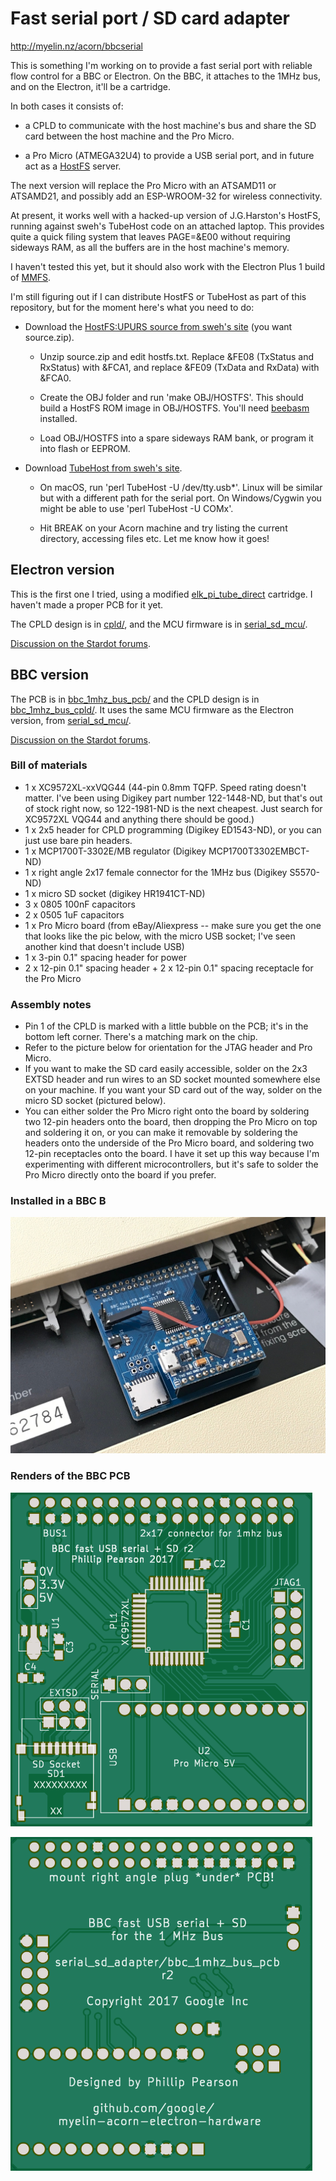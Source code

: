 Fast serial port / SD card adapter
==================================

http://myelin.nz/acorn/bbcserial

This is something I'm working on to provide a fast serial port with
reliable flow control for a BBC or Electron.  On the BBC, it attaches
to the 1MHz bus, and on the Electron, it'll be a cartridge.

In both cases it consists of:

- a CPLD to communicate with the host machine's bus and share the SD
  card between the host machine and the Pro Micro.

- a Pro Micro (ATMEGA32U4) to provide a USB serial port, and in future act as a
  [HostFS](http://mdfs.net/Software/Tube/Serial/) server.

The next version will replace the Pro Micro with an ATSAMD11 or ATSAMD21, and
possibly add an ESP-WROOM-32 for wireless connectivity.

At present, it works well with a hacked-up version of J.G.Harston's HostFS,
running against sweh's TubeHost code on an attached laptop. This provides quite
a quick filing system that leaves PAGE=&E00 without requiring sideways RAM, as
all the buffers are in the host machine's memory.

I haven't tested this yet, but it should also work with the Electron Plus 1
build of [MMFS](https://github.com/hoglet67/MMFS).

I'm still figuring out if I can distribute HostFS or TubeHost as part
of this repository, but for the moment here's what you need to do:

- Download the
  [HostFS:UPURS source from sweh's site](https://www.spuddy.org/Beeb/UPURSFS/)
  (you want source.zip).

  - Unzip source.zip and edit hostfs.txt.  Replace &FE08 (TxStatus and RxStatus)
    with &FCA1, and replace &FE09 (TxData and RxData) with &FCA0.

  - Create the OBJ folder and run 'make OBJ/HOSTFS'.  This should build a HostFS
    ROM image in OBJ/HOSTFS.  You'll need [beebasm](http://www.retrosoftware.co.uk/wiki/index.php?title=BeebAsm)
    installed.

  - Load OBJ/HOSTFS into a spare sideways RAM bank, or program it into flash
    or EEPROM.

- Download [TubeHost from sweh's site](https://www.spuddy.org/Beeb/TubeHost/).

  - On macOS, run 'perl TubeHost -U /dev/tty.usb*'.  Linux will be similar but
    with a different path for the serial port.  On Windows/Cygwin you might be
    able to use 'perl TubeHost -U COMx'.

  - Hit BREAK on your Acorn machine and try listing the current directory,
    accessing files etc.  Let me know how it goes!

Electron version
----------------

This is the first one I tried, using a modified
[elk_pi_tube_direct](../elk_pi_tube_direct/) cartridge.  I haven't made a proper
PCB for it yet.

The CPLD design is in [cpld/](cpld/), and the MCU firmware is in
[serial_sd_mcu/](serial_sd_mcu/).

[Discussion on the Stardot forums](http://stardot.org.uk/forums/viewtopic.php?f=3&t=13292).

BBC version
-----------

The PCB is in [bbc_1mhz_bus_pcb/](bbc_1mhz_bus_pcb/) and the CPLD design is in
[bbc_1mhz_bus_cpld/](bbc_1mhz_bus_cpld/).  It uses the same MCU firmware as the
Electron version, from [serial_sd_mcu/](serial_sd_mcu/).

[Discussion on the Stardot forums](http://stardot.org.uk/forums/viewtopic.php?f=3&t=14033).

### Bill of materials

- 1 x XC9572XL-xxVQG44 (44-pin 0.8mm TQFP. Speed rating doesn't matter. I've
  been using Digikey part number 122-1448-ND, but that's out of stock right
  now, so 122-1981-ND is the next cheapest. Just search for XC9572XL VQG44 and
  anything there should be good.)
- 1 x 2x5 header for CPLD programming (Digikey ED1543-ND), or you can just use
  bare pin headers.
- 1 x MCP1700T-3302E/MB regulator (Digikey MCP1700T3302EMBCT-ND)
- 1 x right angle 2x17 female connector for the 1MHz bus (Digikey S5570-ND)
- 1 x micro SD socket (digikey HR1941CT-ND)
- 3 x 0805 100nF capacitors
- 2 x 0505 1uF capacitors
- 1 x Pro Micro board (from eBay/Aliexpress -- make sure you get the one that
  looks like the pic below, with the micro USB socket; I've seen another kind
  that doesn't include USB)
- 1 x 3-pin 0.1" spacing header for power
- 2 x 12-pin 0.1" spacing header + 2 x 12-pin 0.1" spacing receptacle for the
  Pro Micro

### Assembly notes

- Pin 1 of the CPLD is marked with a little bubble on the PCB; it's in the
  bottom left corner. There's a matching mark on the chip.
- Refer to the picture below for orientation for the JTAG header and Pro Micro.
- If you want to make the SD card easily accessible, solder on the 2x3 EXTSD
  header and run wires to an SD socket mounted somewhere else on your machine.
  If you want your SD card out of the way, solder on the micro SD socket
  (pictured below).
- You can either solder the Pro Micro right onto the board by soldering two
  12-pin headers onto the board, then dropping the Pro Micro on top and
  soldering it on, or you can make it removable by soldering the headers onto
  the underside of the Pro Micro board, and soldering two 12-pin receptacles
  onto the board. I have it set up this way because I'm experimenting with
  different microcontrollers, but it's safe to solder the Pro Micro directly
  onto the board if you prefer.

### Installed in a BBC B

![Installed in a BBC B](bbc_1mhz_bus_pcb/2017-11-installed_in_bbc.jpeg)

### Renders of the BBC PCB

![PCB front](bbc_1mhz_bus_pcb/pcb-front.png)

![PCB back](bbc_1mhz_bus_pcb/pcb-back.png)
